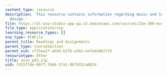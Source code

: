 ```yaml
---
content_type: resource
description: 'This resource contains information regarding music and technology: Sound
  design.'
file: https://ol-ocw-studio-app-qa.s3.amazonaws.com/courses/21m-380-music-and-technology-sound-design-spring-2016/f4157fde66f770d42fa10b7932ca082d_assn_pd3.zip
file_type: application/zip
learning_resource_types: []
ocw_type: OCWFile
parent_title: Readings and Assignments
parent_type: CourseSection
parent_uid: cf15ea27-ab5d-b27b-a2b2-eefe4e862776
resourcetype: Other
title: assn_pd3.zip
uid: f4157fde-66f7-70d4-2fa1-0b7932ca082d
---
```

